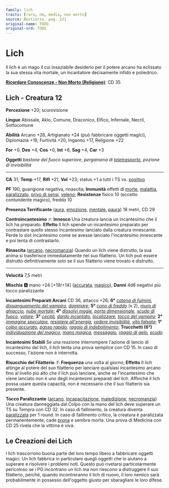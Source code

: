 ```yaml
---
family: lich
traits: [raro, nm, media, non morto]
source: Bestiario, pag. 221
original-name: TODO
original-srd: TODO
---
```


# Lich

Il lich è un mago il cui insaziabile desiderio per il potere arcano ha eclissato la sua stessa vita mortale, un incantatore decisamente infido e poliedrico.

**[Ricordare Conoscenze - Non Morto (Religione)](/azioni/ricordare-conoscenze)**: CD 35

## Lich - Creatura 12

**Percezione** +20; scurovisione

**Lingue** Abissale, Aklo, Comune, Draconico, Elfico, Infernale, Necril, Sottocomune

**Abilità** Arcano +28, Artigianato +24 (può fabbricare oggetti magici), Diplomazia +19, Furtività +20, Inganno +17, Religione +22

**For** +0, **Des** +4, **Cos** +0, **Int** +6, **Sag** +4, **Car** +3

**Oggetti** *bastone del fuoco superiore*, *pergamena di [teletrasporto](/incantesimi/teletrasporto)*, *pozione di invisibilità*

***

**CA** 31; **Temp** +17, **Rifl** +21, **Vol** +23; status +1 a tutti i TS vs. [positivo](/tratti/positivo)

**PF** 190, guarigione negativa, rinascita; **Immunità** effetti di [morte](/tratti/morte), [malattia](/tratti/monaco), [paralizzato](/condizioni/paralizzato), [privo di sensi](/condizioni/privo-di-sensi), [veleno](/tratti/veleno); **Resistenze** fisico 10 (eccetto contundente magico), freddo 10

**Presenza Terrificante** ([aura](/tratti/aura), [emozione](/tratti/emozione), [mentale](/tratti/mentale), [paura](/tratti/paura)) 18 metri, CD 29

**Controincantesimo** :r: **Innesco** Una creatura lancia un incantesimo che il lich ha preparato. **Effetto** Il lich spende un incantesimo preparato per contrastare quello stesso incantesimo lanciato dalla creatura innescante. Perde lo slot incantesimo come se avesse lanciato l'incantesimo innescante e poi tenta di contrastarlo.

**Rinascita** ([arcano](/tratti/arcano), [necromanzia](/tratti/necromanzia)) Quando un lich viene distrutto, la sua anima si trasferisce immediatamente nel suo filatterio. Un lich può essere distrutto definitivamente solo se il suo filatterio viene trovato e distrutto.

***

**Velocità** 7,5 metri

**Mischia** :a: mano +24 \[+19/+14] ([accurata](/tratti/accurata), [magico](/tratti/magico)), **Danni** 4d8 negativi più tocco paralizzante

**Incantesimi Preparati Arcani** CD 36, attacco +26; **6°** *[catena di fulmini](/incantesimi/catena-di-fulmini), [dissanguamento del vampiro](/incantesimi/dissanguamento-del-vampiro), [dominare](/incantesimi/dominare)*; **5°** *[cono di freddo](/incantesimi/cono-di-freddo)* (x 2), *[muro di ghiaccio](/incantesimi/muro-di-ghiaccio), [nube mortale](/incantesimi/nube-mortale)*; **4°** *[dissolvi magie](/incantesimi/dissolvi-magie), [porta dimensionale](/incantesimi/porta-dimensionale), [scudo di fuoco](/incantesimi/scudo-di-fuoco), [volare](/incantesimi/volare)*; **3°** *[cecità](/incantesimi/cecita), [dardo incantato](/incantesimi/dardo-incantato), [localizzare](/incantesimi/localizzare), [tocco del vampiro](/incantesimi/tocco-del-vampiro)*; **2°** *[immagine speculare](/incantesimi/immagine-speculare), [resistere all'energia](/incantesimi/resistere-allenergia), [vedere invisibilità](/incantesimi/vedere-invisibilita), [vita falsata](/incantesimi/vita-falsata)*; **1°** *[colpo accurato](/incantesimi/colpo-accurato), [passo rapido](/incantesimi/passo-rapido), [raggio di indebolimento](/incantesimi/raggio-di-indebolimento)*; **Trucchetti (6°)** *[individuazione del magico](/incantesimi/individuazione-del-magico), [mano magica](/incantesimi/mano-magica), [messaggio](/incantesimi/messaggio), [raggio di gelo](/incantesimi/raggio-di-gelo), [scudo](/incantesimi/scudo)*

**Incantesimi Stabili** Se una reazione interrompere l'azione di lancio di incantesimo del lich, il lich tenta una prova semplice con CD 15. ln caso di successo, l'azione non è interrotta.

**Risucchio del Filatterio** :f: **Frequenza** una volta al giorno; **Effetto** Il lich attinge al potere del suo filatterio per lanciare qualsiasi incantesimo arcano fino al livello più alto che il lich può lanciare, anche se l'incantesimo che viene lanciato non è uno degli incantesimi preparati del lich. Affinché il lich possa usare questa capacità, non è necessario che il suo filatterio sia presente.

**Tocco Paralizzante** ([arcano](/tratti/arcano), [incapacitazione](/tratti/incapacitazione), [maledizione](/tratti/maledizione), [necromanzia](/tratti/necromanzia)) Una creatura danneggiata dal Colpo con la mano del lich deve superare un TS su Tempra con CD 32. ln caso di fallimento, la creatura diventa [paralizzata](/condizioni/paralizzato) per 1 round. ln caso di fallimento critico, la creatura è paralizzata permanentemente, cade [prona](/condizioni/prono) e sembra morta. Una prova di Medicina con CD 25 rivela che la vittima è viva.

## **Le Creazioni dei Lich**

I lich trascorrono buona parte del loro tempo libero a fabbricare oggetti magici. Un lich fabbrica in particolare quegli oggetti che lo aiutano a superare e risolvere i problemi noti. Questo può rivetarsi particolarmente pericoloso se i PG incontrano un lich ma non riescono a distruggere il suo filatterio, perché, quando incontreranno il lich di nuovo, il loro nemico sarà probabilmente in possesso dell'oggetto giusto per sbaragliare le loro difese.
